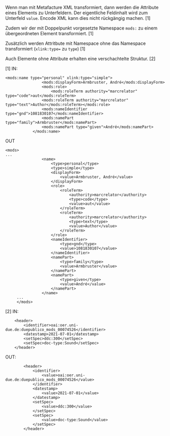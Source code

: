 Wenn man mit Metafacture XML transformiert, dann werden die Attribute eines Elements zu Unterfeldern. Der eigentliche Feldinhalt wird zum Unterfeld `value`. Encode XML kann dies nicht rückgängig machen. [1]

Zudem wir der mit Doppelpunkt vorgesetzte Namespace `mods:` zu einem übergeordneten Element transformiert. [1]

Zusätzlich werden Attritbute mit Namespace ohne das Namespace transformiert (`xlink:type=` zu `type`) [1]

Auch Elemente ohne Attribute erhalten eine verschachtelte Struktur. [2]

[1]
IN:
```
<mods:name type="personal" xlink:type="simple">
				<mods:displayForm>Armbruster, André</mods:displayForm>
				<mods:role>
					<mods:roleTerm authority="marcrelator" type="code">aut</mods:roleTerm>
				<mods:roleTerm authority="marcrelator" type="text">Author</mods:roleTerm></mods:role>
				<mods:nameIdentifier type="gnd">1081830107</mods:nameIdentifier>
				<mods:namePart type="family">Armbruster</mods:namePart>
				<mods:namePart type="given">André</mods:namePart>
			</mods:name>
```

OUT
```
<mods>
...
				<name>
					<type>personal</type>
					<type>simple</type>
					<displayForm>
						<value>Armbruster, André</value>
					</displayForm>
					<role>
						<roleTerm>
							<authority>marcrelator</authority>
							<type>code</type>
							<value>aut</value>
						</roleTerm>
						<roleTerm>
							<authority>marcrelator</authority>
							<type>text</type>
							<value>Author</value>
						</roleTerm>
					</role>
					<nameIdentifier>
						<type>gnd</type>
						<value>1081830107</value>
					</nameIdentifier>
					<namePart>
						<type>family</type>
						<value>Armbruster</value>
					</namePart>
					<namePart>
						<type>given</type>
						<value>André</value>
					</namePart>
				</name>
     ...
     </mods>
```

[2]
IN:
```
	<header>
		<identifier>oai:oer.uni-due.de:duepublico_mods_00074526</identifier>
		<datestamp>2021-07-01</datestamp>
		<setSpec>ddc:300</setSpec>
		<setSpec>doc-type:Sound</setSpec>
	</header>
```

OUT:
```
		<header>
			<identifier>
				<value>oai:oer.uni-due.de:duepublico_mods_00074526</value>
			</identifier>
			<datestamp>
				<value>2021-07-01</value>
			</datestamp>
			<setSpec>
				<value>ddc:300</value>
			</setSpec>
			<setSpec>
				<value>doc-type:Sound</value>
			</setSpec>
		</header>
```
